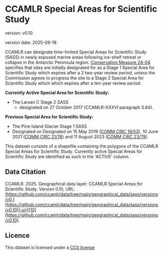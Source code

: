# CCAMLR Special Areas for Scientific Study

version: v0.10

version date: 2025-09-18

CCAMLR can designate time-limited Special Areas for Scientific Study (SASS) in newly exposed marine areas following ice-shelf retreat or collapse in the Antarctic Peninsula region. [Conservation Measure 24-04](https://cm.ccamlr.org/en/measure-24-04-2017) specifies that sites are initially designated for as a Stage 1 Special Area for Scientific Study which expires after a 2 two-year review period, unless the Commission agrees to progress the site to a Stage 2 Special Area for Scientific Study which which expires after a ten-year review period.

**Currently Active Special Area for Scientific Study:**

-   The Larsen C Stage 2 SASS
    -   designated on 27 October 2017 (CCAMLR-XXXVI paragraph 5.84).

**Previous Special Area for Scientific Study:**

-   The Pine Island Glacier Stage 1 SASS
-   Designated on Designated on 15 May 2019 ([COMM CIRC 19/53](https://circs.ccamlr.org/en/comm-19-53/sc-19-52)), 10 June 2021 ([COMM CIRC 21/76](https://circs.ccamlr.org/en/comm-21-76/sc-21-104)) and 11 August 2023 ([COMM CIRC 23/79](https://circs.ccamlr.org/en/comm-23-79/sc-23-80)).

This dataset consists of a shapefile containing the polygons of the CCAMLR Special Areas for Scientific Study. Currently active Special Areas for Scientific Study are identified as such in the 'ACTIVE' column.

## Data Citation

CCAMLR. 2025. Geographical data layer: CCAMLR Special Areas for Scientific Study. Version 0.10, URL: [https://github.com/ccamlr/data/tree/main/geographical_data/sass/versions/v0.](https://github.com/ccamlr/data/tree/main/geographical_data/sass/versions/v0.10){.uri}[10](https://github.com/ccamlr/data/tree/main/geographical_data/sass/versions/v0.10).

## Licence

This dataset is licensed under a [CC0 license](/LICENSE.md)
